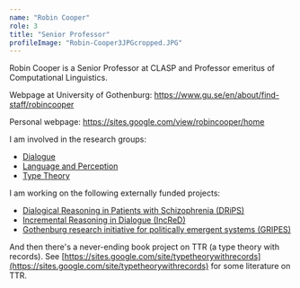 ```yaml
---
name: "Robin Cooper"
role: 3 
title: "Senior Professor"
profileImage: "Robin-Cooper3JPGcropped.JPG"
---
```

Robin Cooper is a Senior Professor at CLASP and Professor emeritus of Computational Linguistics.

Webpage at University of Gothenburg: https://www.gu.se/en/about/find-staff/robincooper

Personal webpage: https://sites.google.com/view/robincooper/home

I am involved in the research groups:
* [Dialogue](https://gu-clasp.github.io/research/dialogue-group/)
* [Language and Perception](https://gu-clasp.github.io/research/language-and-perception-group/)
* [Type Theory](https://gu-clasp.github.io/research/type-theory-group/)

I am working on the following externally funded projects:
* [Dialogical Reasoning in Patients with Schizophrenia (DRiPS)](http://www.christinehowes.com/research/drips)
* [Incremental Reasoning in Dialogue (IncReD)](http://www.christinehowes.com/research/incred)
* [Gothenburg research initiative for politically emergent systems (GRIPES)](https://wasp-hs.org/projects/gothenburg-research-initiative-for-politically-emergent-systems-gripes/)

And then there's a never-ending book project on TTR (a type theory with records).  See [https://sites.google.com/site/typetheorywithrecords](https://sites.google.com/site/typetheorywithrecords) for some literature on TTR.
